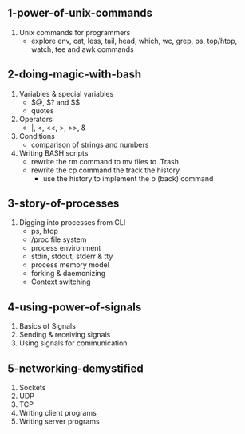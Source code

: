 ## 1-power-of-unix-commands
1. Unix commands for programmers
   - explore env, cat, less, tail, head, which, wc, grep, ps,
   top/htop, watch, tee and awk commands


## 2-doing-magic-with-bash
1. Variables & special variables
   - $@, $? and $$
   - quotes
2. Operators
   - |, <, <<, >, >>, &
3. Conditions
   - comparison of strings and numbers
4. Writing BASH scripts 
   - rewrite the rm command to mv files to .Trash
   - rewrite the cp command the track the history
     - use the history to implement the b (back) command


## 3-story-of-processes
1. Digging into processes from CLI
   - ps, htop
   - /proc file system
   - process environment
   - stdin, stdout, stderr & tty
   - process memory model
   - forking & daemonizing
   - Context switching


## 4-using-power-of-signals
1. Basics of Signals
2. Sending & receiving signals
3. Using signals for communication


## 5-networking-demystified
1. Sockets 
2. UDP
3. TCP
4. Writing client programs
5. Writing server programs
